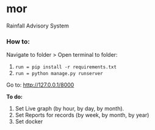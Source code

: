 # mor
 Rainfall Advisory System
 
### How to:

Navigate to folder > Open terminal to folder:

1. `run = pip install -r requirements.txt`
2. `run = python manage.py runserver`


Go to: http://127.0.0.1/8000  



**To do:**

1. Set Live graph (by hour, by day, by month).
2. Set Reports for records (by week, by month, by year) 
3. Set docker
